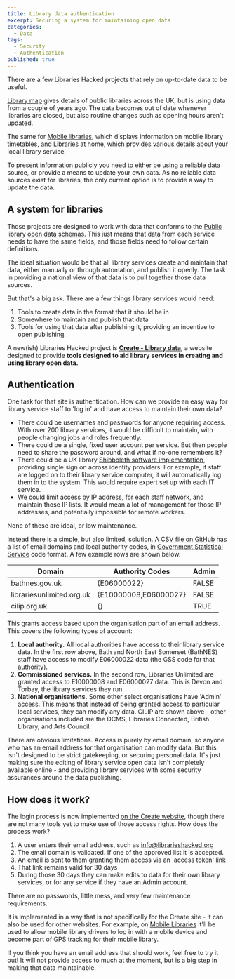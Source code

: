 ```yaml
---
title: Library data authentication
excerpt: Securing a system for maintaining open data
categories:
  - Data
tags:
  - Security
  - Authentication
published: true
---
```


There are a few Libraries Hacked projects that rely on up-to-date data to be useful.

[Library map](https://www.librarymap.co.uk/) gives details of public libraries across the UK, but is using data from a couple of years ago. The data becomes out of date whenever libraries are closed, but also routine changes such as opening hours aren't updated.

The same for [Mobile libraries](https://www.mobilelibraries.org/), which displays information on mobile library timetables, and [Libraries at home](https://www.librariesathome.co.uk/), which provides various details about your local library service.

To present information publicly you need to either be using a reliable data source, or provide a means to update your own data. As no reliable data sources exist for libraries, the only current option is to provide a way to update the data.

## A system for libraries

Those projects are designed to work with data that conforms to the [Public library open data  schemas](https://schema.librarydata.uk/). This just means that data from each service needs to have the same fields, and those fields need to follow certain definitions.

The ideal situation would be that all library services create and maintain that data, either manually or through automation, and publish it openly. The task in providing a national view of that data is to pull together those data sources.

But that's a big ask. There are a few things library services would need:

1. Tools to create data in the format that it should be in
2. Somewhere to maintain and publish that data
2. Tools for using that data after publishing it, providing an incentive to open publishing.

A new(ish) Libraries Hacked project is **[Create - Library data](https://create.librarydata.uk/)**, a website designed to provide **tools designed to aid library services in creating and using library open data.**

## Authentication

One task for that site is authentication. How can we provide an easy way for library service staff to 'log in' and have access to maintain their own data?

* There could be usernames and passwords for anyone requiring access. With over 200 library services, it would be difficult to maintain, with people changing jobs and roles frequently.
* There could be a single, fixed user account per service. But then people need to share the password around, and what if no-one remembers it?
* There could be a UK library [Shibboleth software implementation](https://en.wikipedia.org/wiki/Shibboleth_(software)), providing single sign on across identity providers. For example, if staff are logged on to their library service computer, it will automatically log them in to the system. This would require expert set up with each IT service.
* We could limit access by IP address, for each staff network, and maintain those IP lists. It would mean a lot of management for those IP addresses, and potentially impossible for remote workers.

None of these are ideal, or low maintenance.

Instead there is a simple, but also limited, solution. A [CSV file on GitHub](https://github.com/LibrariesHacked/librarydata-db/blob/main/data/authentication.csv) has a list of email domains and local authority codes, in [Government Statistical Service](https://en.wikipedia.org/wiki/Government_Statistical_Service) code format. A few example rows are shown below.

| Domain                    | Authority Codes       | Admin |
| ------------------------- | --------------------- | ----- |
| bathnes.gov.uk            | {E06000022}           | FALSE |
| librariesunlimited.org.uk | {E10000008,E06000027} | FALSE |
| cilip.org.uk              | {}                    | TRUE  |

This grants access based upon the organisation part of an email address. This covers the following types of account:

1. **Local authority.** All local authorities have access to their library service data. In the first row above, Bath and North East Somerset (BathNES) staff have access to modify E06000022 data (the GSS code for that authority). 
2. **Commissioned services.** In the second row, Libraries Unlimited are granted access to E10000008 and E06000027 data. This is Devon and Torbay, the library services they run.
3. **National organisations.** Some other select organisations have 'Admin' access. This means that instead of being granted access to particular local services, they can modify any data. CILIP are shown above - other organisations included are the DCMS, Libraries Connected, British Library, and Arts Council.

There are obvious limitations. Access is purely by email domain, so anyone who has an email address for that organisation can modify data. But this isn't designed to be strict gatekeeping, or securing personal data. It's just making sure the editing of library service open data isn't completely available online - and providing library services with some security assurances around the data publishing.

## How does it work?

The login process is now implemented [on the Create website](https://create.librarydata.uk/login), though there are not many tools yet to make use of those access rights. How does the process work?

1. A user enters their email address, such as info@librarieshacked.org
2. The email domain is validated. If one of the approved list it is accepted.
3. An email is sent to them granting them access via an 'access token' link
4. That link remains valid for 30 days
4. During those 30 days they can make edits to data for their own library services, or for any service if they have an Admin account.

There are no passwords, little mess, and very few maintenance requirements.

It is implemented in a way that is not specifically for the Create site - it can also be used for other websites. For example, on [Mobile Libraries](https://www.mobilelibraries.org) it'll be used to allow mobile library drivers to log in with a mobile device and become part of GPS tracking for their mobile library. 

If you think you have an email address that should work, feel free to try it out! It will not provide access to much at the moment, but is a big step in making that data maintainable.
